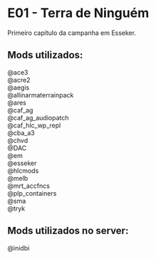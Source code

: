 # E01 - Terra de Ninguém
Primeiro capítulo da campanha em Esseker.

## Mods utilizados:

@ace3  
@acre2  
@aegis  
@allinarmaterrainpack  
@ares  
@caf_ag  
@caf_ag_audiopatch  
@caf_hlc_wp_repl  
@cba_a3  
@chvd  
@DAC  
@em  
@esseker  
@hlcmods  
@melb  
@mrt_accfncs  
@plp_containers  
@sma  
@tryk  

## Mods utilizados no server:
@inidbi  


